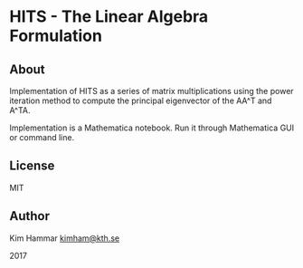 # HITS - The Linear Algebra Formulation

## About 
Implementation of HITS as a series of matrix multiplications using the power iteration method to compute the principal eigenvector of the AA^T and A^TA.

Implementation is a Mathematica notebook. Run it through Mathematica GUI or command line.

## License

MIT

## Author 

Kim Hammar <kimham@kth.se>

2017